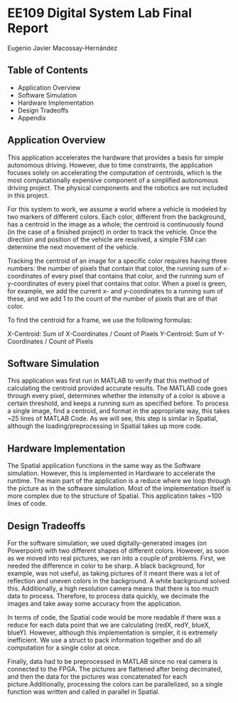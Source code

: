 # EE109 Digital System Lab Final Report
Eugenio Javier Macossay-Hernández

## Table of Contents
- Application Overview
- Software Simulation
- Hardware Implementation
- Design Tradeoffs
- Appendix

## Application Overview
This application accelerates the hardware that provides a basis for simple autonomous driving. However, due to time constraints, the application focuses solely on accelerating the computation of centroids, which is the most computationally expensive component of a simplified autonomous driving project. The physical components and the robotics are not included in this project.

For this system to work, we assume a world where a vehicle is modeled by two markers of different colors. Each color, different from the background, has a centroid in the image as a whole; the centroid is continuously found (in the case of a finished project) in order to track the vehicle. Once the direction and position of the vehicle are resolved, a simple FSM can determine the next movement of the vehicle.

Tracking the centroid of an image for a specific color requires having three numbers: the number of pixels that contain that color, the running sum of  x-coordinates of every pixel that contains that color, and the running sum of y-coordinates of every pixel that contains that color. When a pixel is green, for example, we add the current x- and y-coordinates to a running sum of these, and we add 1 to the count of the number of pixels that are of that color.

To find the centroid for a frame, we use the following formulas:

X-Centroid: Sum of X-Coordinates / Count of Pixels
Y-Centroid: Sum of Y-Coordinates / Count of Pixels

## Software Simulation 
This application  was first run in MATLAB to verify that this method of calculating the centroid provided accurate results. The MATLAB code goes through every pixel, determines whether the intensity of a color is above a certain threshold, and keeps a running sum as specified before. To process a single image, find a centroid, and format in the appropriate way, this takes ~25 lines of MATLAB Code. As we will see, this step is similar in Spatial, although the loading/preprocessing in Spatial takes up more code.

## Hardware Implementation
The Spatial application functions in the same way as the Software simulation. However, this is implemented in Hardware to accelerate the runtime. The main part of the application is a reduce where we loop through the picture as in the software simulation. Most of the implementation itself is more complex due to the structure of Spatial. This application takes ~100 lines of code. 


## Design Tradeoffs
For the software simulation, we used digitally-generated images (on Powerpoint) with two different shapes of different colors. However, as soon as we moved into real pictures, we ran into a couple of problems. First, we needed the difference in color to be sharp. A black background, for example, was not useful, as taking pictures of it meant there was a lot of reflection and uneven colors in the background. A white background solved this. Additionally, a high resolution camera means that there is too much data to process. Therefore, to process data quickly, we decimate the images and take away some accuracy from the application.

In terms of code, the Spatial code would be more readable if there was a reduce for each data point that we are calculating (redX, redY, blueX, blueY). However, although this implementation is simpler, it is extremely inefficient. We use a struct to pack information together and do all computation for a single color at once. 

Finally, data had to be preprocessed in MATLAB since no real camera is connected to the FPGA. The pictures are flattened after being decimated, and then the data for the pictures was concatenated for each picture.Additionally, processing the colors can be parallelized, so a single function was written and called in parallel in Spatial. 

